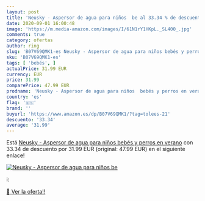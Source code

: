 ```yaml
---
layout: post
title: 'Neusky - Aspersor de agua para niños  be al 33.34 % de descuento'
date: 2020-09-01 16:00:48
image: 'https://m.media-amazon.com/images/I/61N1rY1HKpL._SL400_.jpg'
comments: true
category: ofertas
author: ring
slug: 'B07V69QMK1-es Neusky - Aspersor de agua para niños bebés y perros en verano'
sku: 'B07V69QMK1-es'
tags: [ 'bebés', ]
actualPrice: 31.99 EUR
currency: EUR
price: 31.99
comparePrice: 47.99 EUR
prodname: 'Neusky - Aspersor de agua para niños  bebés y perros en verano'
country: 'es'
flag: '🇪🇸'
brand: ''
buyurl: 'https://www.amazon.es/dp/B07V69QMK1/?tag=tolees-21'
descuento: '33.34'
average: '31.99'
---
```


Está [Neusky - Aspersor de agua para niños  bebés y perros en verano](https://www.amazon.es/dp/B07V69QMK1/?tag=tolees-21) con 33.34 de descuento por 31.99 EUR (original: 47.99 EUR) en el siguiente enlace!

[![Neusky - Aspersor de agua para niños  be](https://m.media-amazon.com/images/I/61N1rY1HKpL._SL400_.jpg)](https://www.amazon.es/dp/B07V69QMK1/?tag=tolees-21)

ℹ️:


[🛒 Ver la oferta!!](https://www.amazon.es/dp/B07V69QMK1/?tag=tolees-21)
